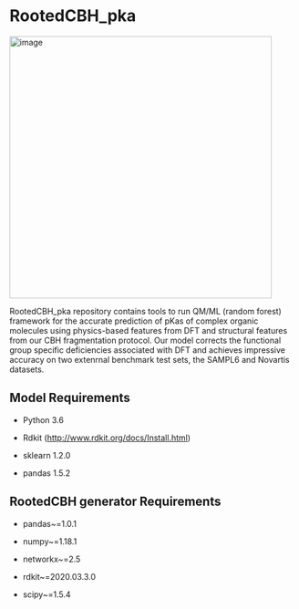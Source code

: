 # RootedCBH_pka

<img width="460" alt="image" src="https://github.com/sarmaier/RootedCBH_pka/assets/152440946/e996ff23-1e6f-45e1-8757-575d4b3a82d5">


RootedCBH_pka repository contains tools to run QM/ML (random forest) framework for the accurate prediction of pKas of complex organic molecules using physics-based features from DFT and structural features from our CBH fragmentation protocol. Our model corrects the functional group specific deficiencies associated with DFT and achieves impressive accuracy on two extenrnal benchmark test sets, the SAMPL6 and Novartis datasets.


## Model Requirements

* Python 3.6

* Rdkit (http://www.rdkit.org/docs/Install.html)

* sklearn 1.2.0

* pandas 1.5.2

## RootedCBH generator Requirements

* pandas~=1.0.1

* numpy~=1.18.1

* networkx~=2.5

* rdkit~=2020.03.3.0

* scipy~=1.5.4


